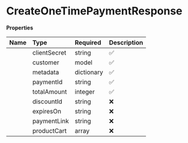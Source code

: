# CreateOneTimePaymentResponse



**Properties**

| Name | Type | Required | Description |
| :-------- | :----------| :----------| :----------|
    | clientSecret | string | ✅ | Client secret used to load Dodo checkout SDK NOTE : Dodo checkout SDK will be coming soon |
    | customer | model | ✅ |  |
    | metadata | dictionary | ✅ |  |
    | paymentId | string | ✅ | Unique identifier for the payment |
    | totalAmount | integer | ✅ | Total amount of the payment in smallest currency unit (e.g. cents) |
    | discountId | string | ❌ | The discount id if discount is applied |
    | expiresOn | string | ❌ | Expiry timestamp of the payment link |
    | paymentLink | string | ❌ | Optional URL to a hosted payment page |
    | productCart | array | ❌ | Optional list of products included in the payment |




<!-- This file was generated by liblab | https://liblab.com/ -->